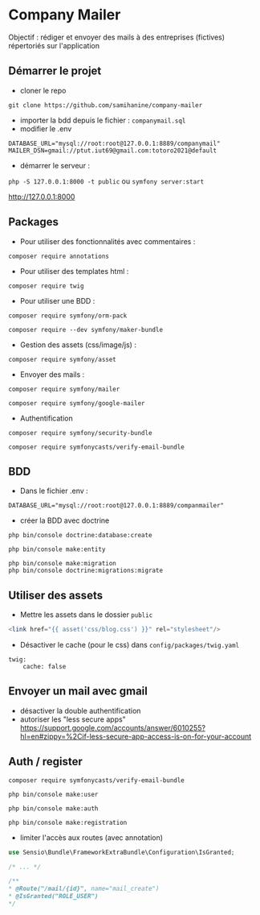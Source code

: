 # Company Mailer

Objectif : rédiger et envoyer des mails à des entreprises (fictives) répertoriés sur l'application

## Démarrer le projet

* cloner le repo
```
git clone https://github.com/samihanine/company-mailer
```

* importer la bdd depuis le fichier : ```companymail.sql```
* modifier le .env
```
DATABASE_URL="mysql://root:root@127.0.0.1:8889/companymail"
MAILER_DSN=gmail://ptut.iut69@gmail.com:totoro2021@default
```
* démarrer le serveur :

```php -S 127.0.0.1:8000 -t public```
ou 
```symfony server:start```

http://127.0.0.1:8000

## Packages
* Pour utiliser des fonctionnalités avec commentaires :

```composer require annotations```
* Pour utiliser des templates html :

```composer require twig```

* Pour utiliser une BDD :

```composer require symfony/orm-pack```

```composer require --dev symfony/maker-bundle```

* Gestion des assets (css/image/js) :

```composer require symfony/asset```

* Envoyer des mails :

```composer require symfony/mailer```

```composer require symfony/google-mailer```

* Authentification

```composer require symfony/security-bundle```

```composer require symfonycasts/verify-email-bundle```
## BDD

* Dans le fichier .env :
```
DATABASE_URL="mysql://root:root@127.0.0.1:8889/companmailer"
```

* créer la BDD avec doctrine
```
php bin/console doctrine:database:create

php bin/console make:entity

php bin/console make:migration  
php bin/console doctrine:migrations:migrate
```

## Utiliser des assets

* Mettre les assets dans le dossier ```public```
```php
<link href="{{ asset('css/blog.css') }}" rel="stylesheet"/>
```
* Désactiver le cache (pour le css) dans ```config/packages/twig.yaml```
```
twig:
    cache: false
```

## Envoyer un mail avec gmail
* désactiver la double authentification
* autoriser les "less secure apps"
  https://support.google.com/accounts/answer/6010255?hl=en#zippy=%2Cif-less-secure-app-access-is-on-for-your-account

## Auth / register

```
composer require symfonycasts/verify-email-bundle

php bin/console make:user

php bin/console make:auth

php bin/console make:registration
```

* limiter l'accès aux routes (avec annotation)

```php
use Sensio\Bundle\FrameworkExtraBundle\Configuration\IsGranted;

/* ... */

/**
* @Route("/mail/{id}", name="mail_create")
* @IsGranted("ROLE_USER")
*/
```